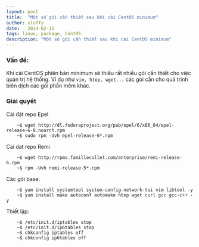 ```yaml
---
layout: post
title:  "Một số gói cần thiết sau khi cài CentOS minimum"
author: xluffy
date:   2014-02-11
tags: linux, package, CentOS
description: "Một số gói cần thiết sau khi cài CentOS minimum"
---
```


### Vấn đề:

Khi cài CentOS phiên bản minimum sẽ thiếu rất nhiều gói cần thiết cho việc quản
trị hệ thống. Ví dụ như `vim, htop, wget...` các gói cần cho quá trình biên dịch
các gói phần mềm khác.

### Giải quyết

Cài đặt repo Epel

``` 
	~$ wget http://dl.fedoraproject.org/pub/epel/6/x86_64/epel-release-6-8.noarch.rpm 	
	~$ sudo rpm -Uvh epel-release-6*.rpm
```

Cai dat repo Remi

```
	~$ wget http://rpms.famillecollet.com/enterprise/remi-release-6.rpm
	~$ rpm -Uvh remi-release-5*.rpm
```

Các gói base:

```
	~$ yum install systemtool system-config-network-tui vim libtool -y 	
	~$ yum install make autoconf automake htop wget curl gcc gcc-c++ -y
```

Thiết lập:

```
	~$ /etc/init.d/iptables stop 	
	~$ /etc/init.d/ip6tables stop 	
	~$ chkconfig iptables off 	
	~$ chkconfig ip6tables off
```


